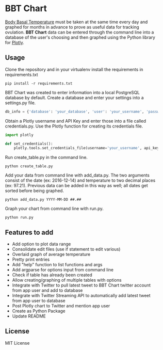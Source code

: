 # BBT Chart

[Body Basal Temperature](https://en.wikipedia.org/wiki/Basal_body_temperature) must be taken at the same time every day and graphed for months in advance to prove as useful data for tracking ovulation. **BBT Chart** data can be entered through the command line into a database of the user's choosing and then graphed using the Python library for [Plotly](https://plot.ly/python).

## Usage

Clone the repository and in your virtualenv install the requirements in requirements.txt

```
pip install -r requirements.txt
```

BBT Chart was created to enter information into a local PostgreSQL database by default. Create a database and enter your settings into a settings.py file.

```python
db_info = {'database': 'your_database', 'user': 'your_username', 'password': 'your_password'}
```

Obtain a Plotly username and API Key and enter those into a file called credentials.py. Use the Plotly function for creating its credentials file.

```python
import plotly

def set_credentials():
    plotly.tools.set_credentials_file(username='your_username', api_key='your_api_key')
```

Run create_table.py in the command line.

```
python create_table.py
```

Add your data from command line with add_data.py. The two arguments consist of the date (ex: 2016-12-14) and temperature to two decimal places (ex: 97.21). Previous data can be added in this way as well; all dates get sorted before being graphed.

```
python add_data.py YYYY-MM-DD ##.##
```

Graph your chart from command line with run.py.

```
python run.py
```

## Features to add
- Add option to plot data range
- Consolidate edit files (use if statement to edit various)
- Overlaid graph of average temperature
- Pretty print entries
- Add "help" function to list functions and args
- Add argparse for options input from command line
- Check if table has already been created
- Allow creating/graphing of multiple tables with options
- Integrate with Twitter to pull latest tweet to BBT Chart twitter account from app user and add to database
- Integrate with Twitter Streaming API to automatically add latest tweet from app user to database
- Post Plotly chart to Twitter and mention app user
- Create as Python Package
- Update README


## License
MIT License
